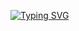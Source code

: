 [![Typing SVG](https://readme-typing-svg.demolab.com?font=Fira+Code&duration=3000&pause=1000&color=20F713&width=507&lines=Whatever+I+did%2C+that+brought+you+here...;I'm+sorry+%3AD)](https://git.io/typing-svg)
